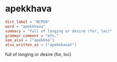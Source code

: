 # apekkhava

``` toml
dict_label = "NCPED"
word = "apekkhava"
summary = "full of longing or desire (for, loc)"
grammar_comment = "mfn."
see_also = ["apekkhā"]
also_written_as = ["apekkhavat"]
```

full of longing or desire (for, loc)

